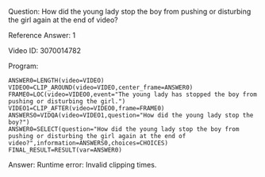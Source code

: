 Question: How did the young lady stop the boy from pushing or disturbing the girl again at the end of video?

Reference Answer: 1

Video ID: 3070014782

Program:

```
ANSWER0=LENGTH(video=VIDEO)
VIDEO0=CLIP_AROUND(video=VIDEO,center_frame=ANSWER0)
FRAME0=LOC(video=VIDEO0,event="The young lady has stopped the boy from pushing or disturbing the girl.")
VIDEO1=CLIP_AFTER(video=VIDEO0,frame=FRAME0)
ANSWERS0=VIDQA(video=VIDEO1,question="How did the young lady stop the boy?")
ANSWER0=SELECT(question="How did the young lady stop the boy from pushing or disturbing the girl again at the end of video?",information=ANSWERS0,choices=CHOICES)
FINAL_RESULT=RESULT(var=ANSWER0)
```
Answer: Runtime error: Invalid clipping times.

